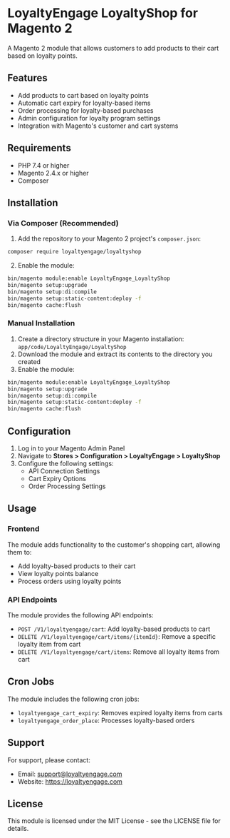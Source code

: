 # LoyaltyEngage LoyaltyShop for Magento 2

A Magento 2 module that allows customers to add products to their cart based on loyalty points.

## Features

- Add products to cart based on loyalty points
- Automatic cart expiry for loyalty-based items
- Order processing for loyalty-based purchases
- Admin configuration for loyalty program settings
- Integration with Magento's customer and cart systems

## Requirements

- PHP 7.4 or higher
- Magento 2.4.x or higher
- Composer

## Installation

### Via Composer (Recommended)

1. Add the repository to your Magento 2 project's `composer.json`:

```bash
composer require loyaltyengage/loyaltyshop
```

2. Enable the module:

```bash
bin/magento module:enable LoyaltyEngage_LoyaltyShop
bin/magento setup:upgrade
bin/magento setup:di:compile
bin/magento setup:static-content:deploy -f
bin/magento cache:flush
```

### Manual Installation

1. Create a directory structure in your Magento installation: `app/code/LoyaltyEngage/LoyaltyShop`
2. Download the module and extract its contents to the directory you created
3. Enable the module:

```bash
bin/magento module:enable LoyaltyEngage_LoyaltyShop
bin/magento setup:upgrade
bin/magento setup:di:compile
bin/magento setup:static-content:deploy -f
bin/magento cache:flush
```

## Configuration

1. Log in to your Magento Admin Panel
2. Navigate to **Stores > Configuration > LoyaltyEngage > LoyaltyShop**
3. Configure the following settings:
   - API Connection Settings
   - Cart Expiry Options
   - Order Processing Settings

## Usage

### Frontend

The module adds functionality to the customer's shopping cart, allowing them to:
- Add loyalty-based products to their cart
- View loyalty points balance
- Process orders using loyalty points

### API Endpoints

The module provides the following API endpoints:

- `POST /V1/loyaltyengage/cart`: Add loyalty-based products to cart
- `DELETE /V1/loyaltyengage/cart/items/{itemId}`: Remove a specific loyalty item from cart
- `DELETE /V1/loyaltyengage/cart/items`: Remove all loyalty items from cart

## Cron Jobs

The module includes the following cron jobs:

- `loyaltyengage_cart_expiry`: Removes expired loyalty items from carts
- `loyaltyengage_order_place`: Processes loyalty-based orders

## Support

For support, please contact:
- Email: support@loyaltyengage.com
- Website: https://loyaltyengage.com

## License

This module is licensed under the MIT License - see the LICENSE file for details.
